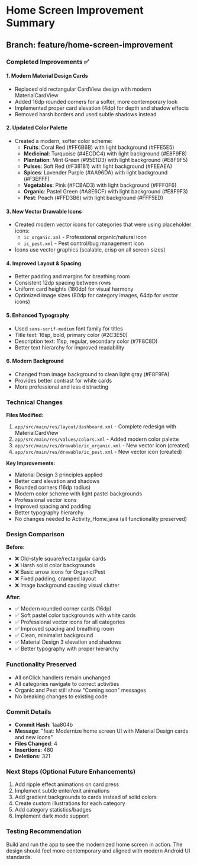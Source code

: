 # Home Screen Improvement Summary

## Branch: feature/home-screen-improvement

### Completed Improvements ✅

#### 1. **Modern Material Design Cards**
- Replaced old rectangular CardView design with modern MaterialCardView
- Added 16dp rounded corners for a softer, more contemporary look
- Implemented proper card elevation (4dp) for depth and shadow effects
- Removed harsh borders and used subtle shadows instead

#### 2. **Updated Color Palette**
- Created a modern, softer color scheme:
  - **Fruits**: Coral Red (#FF6B6B) with light background (#FFE5E5)
  - **Medicinal**: Turquoise (#4ECDC4) with light background (#E8F9F8)
  - **Plantation**: Mint Green (#95E1D3) with light background (#E8F9F5)
  - **Pulses**: Soft Red (#F38181) with light background (#FEEAEA)
  - **Spices**: Lavender Purple (#AA96DA) with light background (#F3EFFF)
  - **Vegetables**: Pink (#FCBAD3) with light background (#FFF0F6)
  - **Organic**: Pastel Green (#A8E6CF) with light background (#E8F9F3)
  - **Pest**: Peach (#FFD3B6) with light background (#FFF5ED)

#### 3. **New Vector Drawable Icons**
- Created modern vector icons for categories that were using placeholder icons:
  - `ic_organic.xml` - Professional organic/natural icon
  - `ic_pest.xml` - Pest control/bug management icon
- Icons use vector graphics (scalable, crisp on all screen sizes)

#### 4. **Improved Layout & Spacing**
- Better padding and margins for breathing room
- Consistent 12dp spacing between rows
- Uniform card heights (180dp) for visual harmony
- Optimized image sizes (80dp for category images, 64dp for vector icons)

#### 5. **Enhanced Typography**
- Used `sans-serif-medium` font family for titles
- Title text: 16sp, bold, primary color (#2C3E50)
- Description text: 11sp, regular, secondary color (#7F8C8D)
- Better text hierarchy for improved readability

#### 6. **Modern Background**
- Changed from image background to clean light gray (#F8F9FA)
- Provides better contrast for white cards
- More professional and less distracting

### Technical Changes

**Files Modified:**
1. `app/src/main/res/layout/dashboard.xml` - Complete redesign with MaterialCardView
2. `app/src/main/res/values/colors.xml` - Added modern color palette
3. `app/src/main/res/drawable/ic_organic.xml` - New vector icon (created)
4. `app/src/main/res/drawable/ic_pest.xml` - New vector icon (created)

**Key Improvements:**
- Material Design 3 principles applied
- Better card elevation and shadows
- Rounded corners (16dp radius)
- Modern color scheme with light pastel backgrounds
- Professional vector icons
- Improved spacing and padding
- Better typography hierarchy
- No changes needed to Activity_Home.java (all functionality preserved)

### Design Comparison

**Before:**
- ❌ Old-style square/rectangular cards
- ❌ Harsh solid color backgrounds
- ❌ Basic arrow icons for Organic/Pest
- ❌ Fixed padding, cramped layout
- ❌ Image background causing visual clutter

**After:**
- ✅ Modern rounded corner cards (16dp)
- ✅ Soft pastel color backgrounds with white cards
- ✅ Professional vector icons for all categories
- ✅ Improved spacing and breathing room
- ✅ Clean, minimalist background
- ✅ Material Design 3 elevation and shadows
- ✅ Better typography with proper hierarchy

### Functionality Preserved
- All onClick handlers remain unchanged
- All categories navigate to correct activities
- Organic and Pest still show "Coming soon" messages
- No breaking changes to existing code

### Commit Details
- **Commit Hash**: 1aa804b
- **Message**: "feat: Modernize home screen UI with Material Design cards and new icons"
- **Files Changed**: 4
- **Insertions**: 480
- **Deletions**: 321

### Next Steps (Optional Future Enhancements)
1. Add ripple effect animations on card press
2. Implement subtle enter/exit animations
3. Add gradient backgrounds to cards instead of solid colors
4. Create custom illustrations for each category
5. Add category statistics/badges
6. Implement dark mode support

### Testing Recommendation
Build and run the app to see the modernized home screen in action. The design should feel more contemporary and aligned with modern Android UI standards.
